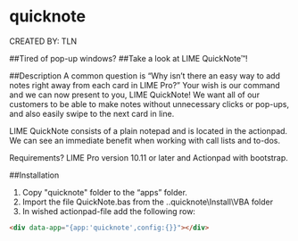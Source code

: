 #  quicknote #

CREATED BY: TLN

##Tired of pop-up windows?
##Take a look at LIME QuickNote™!

##Description
A common question is “Why isn’t there an easy way to add notes right away from each card in LIME Pro?”  Your wish is our command and we can now present to you, LIME QuickNote! We want all of our customers to be able to make notes without unnecessary clicks or pop-ups, and also easily swipe to the next card in line. 

LIME QuickNote consists of a plain notepad and is located in the actionpad. We can see an immediate benefit when working with call lists and to-dos.

Requirements? LIME Pro version 10.11 or later and Actionpad with bootstrap.


##Installation
1. Copy "quicknote" folder to the “apps” folder.
3. Import the file QuickNote.bas from the ..quicknote\Install\VBA folder
4. In wished actionpad-file add the following row: 
``` html
<div data-app="{app:'quicknote',config:{}}"></div>
```

